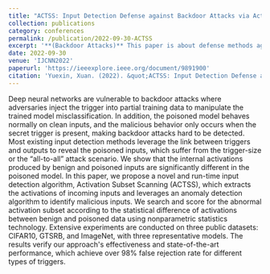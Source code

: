 ```yaml
---
title: "ACTSS: Input Detection Defense against Backdoor Attacks via Activation Subset Scanning"
collection: publications
category: conferences
permalink: /publication/2022-09-30-ACTSS
excerpt: '**(Backdoor Attacks)** This paper is about defense methods against backdoor attacks.'
date: 2022-09-30
venue: 'IJCNN2022'
paperurl: 'https://ieeexplore.ieee.org/document/9891900'
citation: 'Yuexin, Xuan. (2022). &quot;ACTSS: Input Detection Defense against Backdoor Attacks via Activation Subset Scanning.&quot; <i>IJCNN2022</i>.'
---
```


Deep neural networks are vulnerable to backdoor attacks where adversaries inject the trigger into partial training data to manipulate the trained model misclassification. In addition, the poisoned model behaves normally on clean inputs, and the malicious behavior only occurs when the secret trigger is present, making backdoor attacks hard to be detected. Most existing input detection methods leverage the link between triggers and outputs to reveal the poisoned inputs, which suffer from the trigger-size or the “all-to-all” attack scenario. We show that the internal activations produced by benign and poisoned inputs are significantly different in the poisoned model. In this paper, we propose a novel and run-time input detection algorithm, Activation Subset Scanning (ACTSS), which extracts the activations of incoming inputs and leverages an anomaly detection algorithm to identify malicious inputs. We search and score for the abnormal activation subset according to the statistical difference of activations between benign and poisoned data using nonparametric statistics technology. Extensive experiments are conducted on three public datasets: CIFAR10, GTSRB, and ImageNet, with three representative models. The results verify our approach's effectiveness and state-of-the-art performance, which achieve over 98% false rejection rate for different types of triggers.
